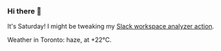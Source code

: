 ### Hi there :wave:

It's Saturday! I might be tweaking my [Slack workspace analyzer action](https://github.com/bewuethr/slack-analyzer).

Weather in Toronto: haze, at +22°C.
